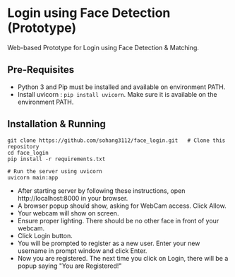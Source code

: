 # Login using Face Detection (Prototype)
Web-based Prototype for Login using Face Detection & Matching.

## Pre-Requisites
- Python 3 and Pip must be installed and available on environment PATH.
- Install uvicorn : `pip install uvicorn`. Make sure it is available on the environment PATH.

## Installation & Running
```
git clone https://github.com/sohang3112/face_login.git   # Clone this repository
cd face_login
pip install -r requirements.txt

# Run the server using uvicorn
uvicorn main:app
```

- After starting server by following these instructions, open http://localhost:8000 in your browser.
- A browser popup should show, asking for WebCam access. Click Allow.
- Your webcam will show on screen. 
- Ensure proper lighting. There should be no other face in front of your webcam.
- Click Login button. 
- You will be prompted to register as a new user. Enter your new username in prompt window and click Enter.
- Now you are registered. The next time you click on Login, there will be a popup saying "You are Registered!"


